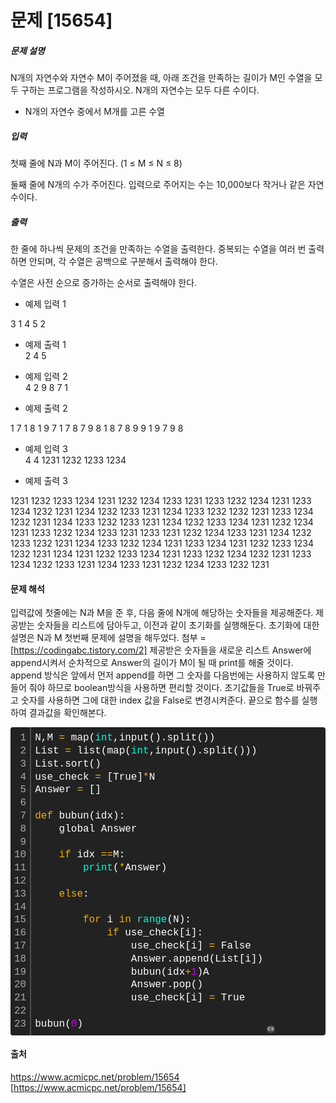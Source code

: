 # 문제 \[15654\]

##### 문제 설명
N개의 자연수와 자연수 M이 주어졌을 때, 아래 조건을 만족하는 길이가 M인 수열을 모두 구하는 프로그램을 작성하시오. N개의 자연수는 모두 다른 수이다.

- N개의 자연수 중에서 M개를 고른 수열
  
##### 입력

첫째 줄에 N과 M이 주어진다. (1 ≤ M ≤ N ≤ 8)

둘째 줄에 N개의 수가 주어진다. 입력으로 주어지는 수는 10,000보다 작거나 같은 자연수이다.


##### 출력

한 줄에 하나씩 문제의 조건을 만족하는 수열을 출력한다. 중복되는 수열을 여러 번 출력하면 안되며, 각 수열은 공백으로 구분해서 출력해야 한다.

수열은 사전 순으로 증가하는 순서로 출력해야 한다.


-   예제 입력 1  

 3 1
 4 5 2


-   예제 출력 1  
2
4
5

-   예제 입력 2  
4 2
9 8 7 1


-   예제 출력 2  

1 7
1 8
1 9
7 1
7 8
7 9
8 1
8 7
8 9
9 1
9 7
9 8

-   예제 입력 3  
4 4
1231 1232 1233 1234

-   예제 출력 3  

1231 1232 1233 1234
1231 1232 1234 1233
1231 1233 1232 1234
1231 1233 1234 1232
1231 1234 1232 1233
1231 1234 1233 1232
1232 1231 1233 1234
1232 1231 1234 1233
1232 1233 1231 1234
1232 1233 1234 1231
1232 1234 1231 1233
1232 1234 1233 1231
1233 1231 1232 1234
1233 1231 1234 1232
1233 1232 1231 1234
1233 1232 1234 1231
1233 1234 1231 1232
1233 1234 1232 1231
1234 1231 1232 1233
1234 1231 1233 1232
1234 1232 1231 1233
1234 1232 1233 1231
1234 1233 1231 1232
1234 1233 1232 1231

#### 문제 해석
입력값에 첫줄에는 N과 M을 준 후, 다음 줄에 N개에 해당하는 숫자들을 제공해준다. 제공받는 숫자들을 리스트에 담아두고, 이전과 같이 초기화를 실행해둔다. 초기화에 대한 설명은 N과 M 첫번째 문제에 설명을 해두었다.  첨부 = [https://codingabc.tistory.com/2]
제공받은 숫자들을 새로운 리스트 Answer에  append시켜서 순차적으로 Answer의 길이가 M이 될 때 print를 해줄 것이다. append 방식은 앞에서 먼저 append를 하면 그 숫자를 다음번에는 사용하지 않도록 만들어 줘야 하므로 boolean방식을 사용하면 편리할 것이다. 초기값들을 True로 바꿔주고  숫자를 사용하면 그에 대한 index 값을 False로 변경시켜준다. 끝으로 함수를 실행하여 결과값을 확인해본다.

<div class="colorscripter-code" style="color:#FEFEFE;font-family:Consolas, 'Liberation Mono', Menlo, Courier, monospace !important; position:relative !important;overflow:auto"><table class="colorscripter-code-table" style="margin:0;padding:0;border:none;background-color:#222222;border-radius:4px;" cellspacing="0" cellpadding="0"><tr><td style="padding:6px;border-right:2px solid #4f4f4f"><div style="margin:0;padding:0;word-break:normal;text-align:right;color:#aaa;font-family:Consolas, 'Liberation Mono', Menlo, Courier, monospace !important;line-height:130%"><div style="line-height:130%">1</div><div style="line-height:130%">2</div><div style="line-height:130%">3</div><div style="line-height:130%">4</div><div style="line-height:130%">5</div><div style="line-height:130%">6</div><div style="line-height:130%">7</div><div style="line-height:130%">8</div><div style="line-height:130%">9</div><div style="line-height:130%">10</div><div style="line-height:130%">11</div><div style="line-height:130%">12</div><div style="line-height:130%">13</div><div style="line-height:130%">14</div><div style="line-height:130%">15</div><div style="line-height:130%">16</div><div style="line-height:130%">17</div><div style="line-height:130%">18</div><div style="line-height:130%">19</div><div style="line-height:130%">20</div><div style="line-height:130%">21</div><div style="line-height:130%">22</div><div style="line-height:130%">23</div></div></td><td style="padding:6px 0;text-align:left"><div style="margin:0;padding:0;color:#FEFEFE;font-family:Consolas, 'Liberation Mono', Menlo, Courier, monospace !important;line-height:130%"><div style="padding:0 6px; white-space:pre; line-height:130%">N,M&nbsp;<span style="color:#FD0AAC"></span><span style="color:#F1AD0B">=</span>&nbsp;map(<span style="color:#05F6D5">int</span>,input().split())</div><div style="padding:0 6px; white-space:pre; line-height:130%">List&nbsp;<span style="color:#FD0AAC"></span><span style="color:#F1AD0B">=</span>&nbsp;list(map(<span style="color:#05F6D5">int</span>,input().split()))</div><div style="padding:0 6px; white-space:pre; line-height:130%">List.sort()</div><div style="padding:0 6px; white-space:pre; line-height:130%">use_check&nbsp;<span style="color:#FD0AAC"></span><span style="color:#F1AD0B">=</span>&nbsp;[True]<span style="color:#FD0AAC"></span><span style="color:#F1AD0B">*</span>N</div><div style="padding:0 6px; white-space:pre; line-height:130%">Answer&nbsp;<span style="color:#FD0AAC"></span><span style="color:#F1AD0B">=</span>&nbsp;[]</div><div style="padding:0 6px; white-space:pre; line-height:130%">&nbsp;</div><div style="padding:0 6px; white-space:pre; line-height:130%"><span style="color:#F1AD0B">def</span>&nbsp;bubun(idx):</div><div style="padding:0 6px; white-space:pre; line-height:130%">&nbsp;&nbsp;&nbsp;&nbsp;global&nbsp;Answer</div><div style="padding:0 6px; white-space:pre; line-height:130%">&nbsp;&nbsp;&nbsp;&nbsp;</div><div style="padding:0 6px; white-space:pre; line-height:130%">&nbsp;&nbsp;&nbsp;&nbsp;<span style="color:#F1AD0B">if</span>&nbsp;idx&nbsp;<span style="color:#FD0AAC"></span><span style="color:#F1AD0B">=</span><span style="color:#FD0AAC"></span><span style="color:#F1AD0B">=</span>M:</div><div style="padding:0 6px; white-space:pre; line-height:130%">&nbsp;&nbsp;&nbsp;&nbsp;&nbsp;&nbsp;&nbsp;&nbsp;<span style="color:#05F6D5">print</span>(<span style="color:#FD0AAC"></span><span style="color:#F1AD0B">*</span>Answer)</div><div style="padding:0 6px; white-space:pre; line-height:130%">&nbsp;</div><div style="padding:0 6px; white-space:pre; line-height:130%">&nbsp;&nbsp;&nbsp;&nbsp;<span style="color:#F1AD0B">else</span>:</div><div style="padding:0 6px; white-space:pre; line-height:130%">&nbsp;</div><div style="padding:0 6px; white-space:pre; line-height:130%">&nbsp;&nbsp;&nbsp;&nbsp;&nbsp;&nbsp;&nbsp;&nbsp;<span style="color:#F1AD0B">for</span>&nbsp;i&nbsp;<span style="color:#F1AD0B">in</span>&nbsp;<span style="color:#05F6D5">range</span>(N):</div><div style="padding:0 6px; white-space:pre; line-height:130%">&nbsp;&nbsp;&nbsp;&nbsp;&nbsp;&nbsp;&nbsp;&nbsp;&nbsp;&nbsp;&nbsp;&nbsp;<span style="color:#F1AD0B">if</span>&nbsp;use_check[i]:</div><div style="padding:0 6px; white-space:pre; line-height:130%">&nbsp;&nbsp;&nbsp;&nbsp;&nbsp;&nbsp;&nbsp;&nbsp;&nbsp;&nbsp;&nbsp;&nbsp;&nbsp;&nbsp;&nbsp;&nbsp;use_check[i]&nbsp;<span style="color:#FD0AAC"></span><span style="color:#F1AD0B">=</span>&nbsp;False</div><div style="padding:0 6px; white-space:pre; line-height:130%">&nbsp;&nbsp;&nbsp;&nbsp;&nbsp;&nbsp;&nbsp;&nbsp;&nbsp;&nbsp;&nbsp;&nbsp;&nbsp;&nbsp;&nbsp;&nbsp;Answer.append(List[i])</div><div style="padding:0 6px; white-space:pre; line-height:130%">&nbsp;&nbsp;&nbsp;&nbsp;&nbsp;&nbsp;&nbsp;&nbsp;&nbsp;&nbsp;&nbsp;&nbsp;&nbsp;&nbsp;&nbsp;&nbsp;bubun(idx<span style="color:#FD0AAC"></span><span style="color:#F1AD0B">+</span><span style="color:#C302ED">1</span>)A</div><div style="padding:0 6px; white-space:pre; line-height:130%">&nbsp;&nbsp;&nbsp;&nbsp;&nbsp;&nbsp;&nbsp;&nbsp;&nbsp;&nbsp;&nbsp;&nbsp;&nbsp;&nbsp;&nbsp;&nbsp;Answer.pop()</div><div style="padding:0 6px; white-space:pre; line-height:130%">&nbsp;&nbsp;&nbsp;&nbsp;&nbsp;&nbsp;&nbsp;&nbsp;&nbsp;&nbsp;&nbsp;&nbsp;&nbsp;&nbsp;&nbsp;&nbsp;use_check[i]&nbsp;<span style="color:#FD0AAC"></span><span style="color:#F1AD0B">=</span>&nbsp;True</div><div style="padding:0 6px; white-space:pre; line-height:130%">&nbsp;&nbsp;&nbsp;&nbsp;&nbsp;&nbsp;&nbsp;&nbsp;&nbsp;&nbsp;&nbsp;&nbsp;</div><div style="padding:0 6px; white-space:pre; line-height:130%">bubun(<span style="color:#C302ED">0</span>)</div></div></td><td style="vertical-align:bottom;padding:0 2px 4px 0"><a href="http://colorscripter.com/info#e" target="_blank" style="text-decoration:none;color:white"><span style="font-size:9px;word-break:normal;background-color:#4f4f4f;color:white;border-radius:10px;padding:1px">cs</span></a></td></tr></table></div>





#### 출처
https://www.acmicpc.net/problem/15654
[https://www.acmicpc.net/problem/15654]